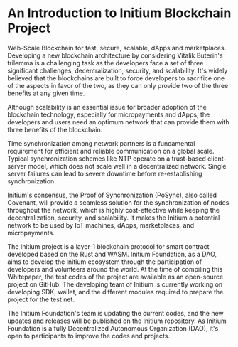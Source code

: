 # An Introduction to Initium Blockchain Project
Web-Scale Blockchain for fast, secure, scalable, dApps and marketplaces.
Developing a new blockchain architecture by considering Vitalik Buterin's trilemma is a challenging task as the developers face a set of three significant challenges, decentralization, security, and scalability. It's widely believed that the blockchains are built to force developers to sacrifice one of the aspects in favor of the two, as they can only provide two of the three benefits at any given time. 
 
Although scalability is an essential issue for broader adoption of the blockchain technology, especially for micropayments and dApps, the developers and users need an optimum network that can provide them with three benefits of the blockchain. 
 
Time synchronization among network partners is a fundamental requirement for efficient and reliable communication on a global scale. Typical synchronization schemes like NTP operate on a trust-based client-server model, which does not scale well in a decentralized network. Single server failures can lead to severe downtime before re-establishing synchronization. 
 
Initium's consensus, the Proof of Synchronization (PoSync), also called Covenant, will provide a seamless solution for the synchronization of nodes throughout the network, which is highly cost-effective while keeping the decentralization, security, and scalability. It makes the Initium a potential network to be used by IoT machines, dApps, marketplaces, and micropayments. 

The Initium project is a layer-1 blockchain protocol for smart contract developed based on the Rust and WASM. Initium Foundation, as a DAO, aims to develop the Initium ecosystem through the participation of developers and volunteers around the world. At the time of compiling this Whitepaper, the test codes of the project are available as an open-source project on GitHub. The developing team of Initium is currently working on developing SDK, wallet, and the different modules required to prepare the project for the test net.

The Initium Foundation's team is updating the current codes, and the new updates and releases will be published on the Initium repository. As Initium Foundation is a fully Decentralized Autonomous Organization (DAO), it's open to participants to improve the codes and projects. 
